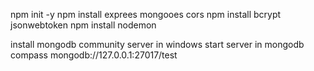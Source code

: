 npm init -y
npm install exprees mongooes cors
npm install bcrypt jsonwebtoken
npm install nodemon


install mongodb community server in windows
start server in mongodb compass mongodb://127.0.0.1:27017/test